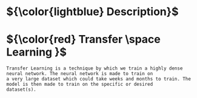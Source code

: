 

# ${\color{lightblue} Description}$

# ${\color{red} Transfer \space Learning }$

    Transfer Learning is a technique by which we train a highly dense neural network. The neural network is made to train on
    a very large dataset which could take weeks and months to train. The model is then made to train on the specific or desired
    dataset(s). 
